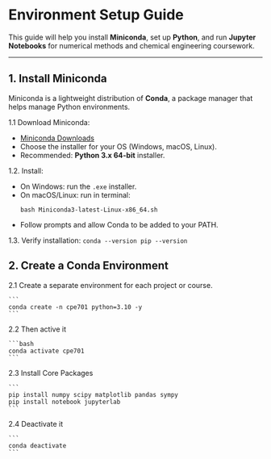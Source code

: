 # Environment Setup Guide

This guide will help you install **Miniconda**, set up **Python**, and run **Jupyter Notebooks** for numerical methods and chemical engineering coursework.

---

## 1. Install Miniconda

Miniconda is a lightweight distribution of **Conda**, a package manager that helps manage Python environments.

1.1 Download Miniconda:
   - [Miniconda Downloads](https://docs.conda.io/en/latest/miniconda.html)
   - Choose the installer for your OS (Windows, macOS, Linux).  
   - Recommended: **Python 3.x 64-bit** installer.

1.2. Install:
   - On Windows: run the `.exe` installer.
   - On macOS/Linux: run in terminal:
     ```
     bash Miniconda3-latest-Linux-x86_64.sh
     ```
   - Follow prompts and allow Conda to be added to your PATH.

1.3. Verify installation:
     ```
     conda --version
     pip --version
     ```

## 2. Create a Conda Environment

2.1 Create a separate environment for each project or course.

    ```
    conda create -n cpe701 python=3.10 -y
    ```
2.2 Then active it

    ```bash
    conda activate cpe701
    ```

2.3 Install Core Packages

    ```
    pip install numpy scipy matplotlib pandas sympy
    pip install notebook jupyterlab
    ```

2.4 Deactivate it 

    ```
    conda deactivate
    ```



